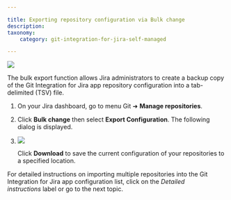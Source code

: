 ```yaml
---

title: Exporting repository configuration via Bulk change
description:
taxonomy:
    category: git-integration-for-jira-self-managed

---
```

![](https://bigbrassband.atlassian.net/wiki/download/attachments/1930397830/gitserver-gitcfg-bulk-change-menu-export.png?version=1&modificationDate=1630642860715&cacheVersion=1&api=v2)

The bulk export function allows Jira administrators to create a backup copy of the Git Integration for Jira app repository configuration into a tab-delimited (TSV) file.

1.  On your Jira dashboard, go to menu Git ➜ **Manage repositories**.

2.  Click **Bulk change** then select **Export Configuration**. The following dialog is displayed.

3.  ![](https://bigbrassband.atlassian.net/wiki/download/attachments/1930397830/gitserver-bulk-change-export-cfg(c).png?version=1&modificationDate=1630642860944&cacheVersion=1&api=v2)

    Click **Download** to save the current configuration of your repositories to a specified location.


For detailed instructions on importing multiple repositories into the Git Integration for Jira app configuration list, click on the _Detailed instructions_ label or go to the next topic.
